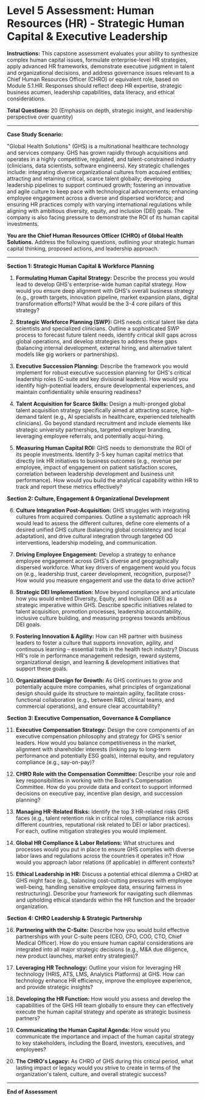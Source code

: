 # Level 5 Assessment: Human Resources (HR) - Strategic Human Capital & Executive Leadership

**Instructions:** This capstone assessment evaluates your ability to synthesize complex human capital issues, formulate enterprise-level HR strategies, apply advanced HR frameworks, demonstrate executive judgment in talent and organizational decisions, and address governance issues relevant to a Chief Human Resources Officer (CHRO) or equivalent role, based on Module 5.1.HR. Responses should reflect deep HR expertise, strategic business acumen, leadership capabilities, data literacy, and ethical considerations.

**Total Questions:** 20 (Emphasis on depth, strategic insight, and leadership perspective over quantity)

---

**Case Study Scenario:**

"Global Health Solutions" (GHS) is a multinational healthcare technology and services company. GHS has grown rapidly through acquisitions and operates in a highly competitive, regulated, and talent-constrained industry (clinicians, data scientists, software engineers). Key strategic challenges include: integrating diverse organizational cultures from acquired entities; attracting and retaining critical, scarce talent globally; developing leadership pipelines to support continued growth; fostering an innovative and agile culture to keep pace with technological advancements; enhancing employee engagement across a diverse and dispersed workforce; and ensuring HR practices comply with varying international regulations while aligning with ambitious diversity, equity, and inclusion (DEI) goals. The company is also facing pressure to demonstrate the ROI of its human capital investments.

**You are the Chief Human Resources Officer (CHRO) of Global Health Solutions.** Address the following questions, outlining your strategic human capital thinking, proposed actions, and leadership approach.

---

**Section 1: Strategic Human Capital & Workforce Planning**

1.  **Formulating Human Capital Strategy:** Describe the process you would lead to develop GHS's enterprise-wide human capital strategy. How would you ensure deep alignment with GHS's overall business strategy (e.g., growth targets, innovation pipeline, market expansion plans, digital transformation efforts)? What would be the 3-4 core pillars of this strategy?

2.  **Strategic Workforce Planning (SWP):** GHS needs critical talent like data scientists and specialized clinicians. Outline a sophisticated SWP process to forecast future talent needs, identify critical skill gaps across global operations, and develop strategies to address these gaps (balancing internal development, external hiring, and alternative talent models like gig workers or partnerships).

3.  **Executive Succession Planning:** Describe the framework you would implement for robust executive succession planning for GHS's critical leadership roles (C-suite and key divisional leaders). How would you identify high-potential leaders, ensure developmental experiences, and maintain confidentiality while ensuring readiness?

4.  **Talent Acquisition for Scarce Skills:** Design a multi-pronged global talent acquisition strategy specifically aimed at attracting scarce, high-demand talent (e.g., AI specialists in healthcare, experienced telehealth clinicians). Go beyond standard recruitment and include elements like strategic university partnerships, targeted employer branding, leveraging employee referrals, and potentially acqui-hiring.

5.  **Measuring Human Capital ROI:** GHS needs to demonstrate the ROI of its people investments. Identify 3-5 key human capital metrics that directly link HR initiatives to business outcomes (e.g., revenue per employee, impact of engagement on patient satisfaction scores, correlation between leadership development and business unit performance). How would you build the analytical capability within HR to track and report these metrics effectively?

**Section 2: Culture, Engagement & Organizational Development**

6.  **Culture Integration Post-Acquisition:** GHS struggles with integrating cultures from acquired companies. Outline a systematic approach HR would lead to assess the different cultures, define core elements of a desired unified GHS culture (balancing global consistency and local adaptation), and drive cultural integration through targeted OD interventions, leadership modeling, and communication.

7.  **Driving Employee Engagement:** Develop a strategy to enhance employee engagement across GHS's diverse and geographically dispersed workforce. What key drivers of engagement would you focus on (e.g., leadership trust, career development, recognition, purpose)? How would you measure engagement and use the data to drive action?

8.  **Strategic DEI Implementation:** Move beyond compliance and articulate how you would embed Diversity, Equity, and Inclusion (DEI) as a strategic imperative within GHS. Describe specific initiatives related to talent acquisition, promotion processes, leadership accountability, inclusive culture building, and measuring progress towards ambitious DEI goals.

9.  **Fostering Innovation & Agility:** How can HR partner with business leaders to foster a culture that supports innovation, agility, and continuous learning – essential traits in the health tech industry? Discuss HR's role in performance management redesign, reward systems, organizational design, and learning & development initiatives that support these goals.

10. **Organizational Design for Growth:** As GHS continues to grow and potentially acquire more companies, what principles of organizational design should guide its structure to maintain agility, facilitate cross-functional collaboration (e.g., between R&D, clinical teams, and commercial operations), and ensure clear accountability?

**Section 3: Executive Compensation, Governance & Compliance**

11. **Executive Compensation Strategy:** Design the core components of an executive compensation philosophy and strategy for GHS's senior leaders. How would you balance competitiveness in the market, alignment with shareholder interests (linking pay to long-term performance and potentially ESG goals), internal equity, and regulatory compliance (e.g., say-on-pay)?

12. **CHRO Role with the Compensation Committee:** Describe your role and key responsibilities in working with the Board's Compensation Committee. How do you provide data and context to support informed decisions on executive pay, incentive plan design, and succession planning?

13. **Managing HR-Related Risks:** Identify the top 3 HR-related risks GHS faces (e.g., talent retention risk in critical roles, compliance risk across different countries, reputational risk related to DEI or labor practices). For each, outline mitigation strategies you would implement.

14. **Global HR Compliance & Labor Relations:** What structures and processes would you put in place to ensure GHS complies with diverse labor laws and regulations across the countries it operates in? How would you approach labor relations (if applicable) in different contexts?

15. **Ethical Leadership in HR:** Discuss a potential ethical dilemma a CHRO at GHS might face (e.g., balancing cost-cutting pressures with employee well-being, handling sensitive employee data, ensuring fairness in restructuring). Describe your framework for navigating such dilemmas and upholding ethical standards within the HR function and the broader organization.

**Section 4: CHRO Leadership & Strategic Partnership**

16. **Partnering with the C-Suite:** Describe how you would build effective partnerships with your C-suite peers (CEO, CFO, COO, CTO, Chief Medical Officer). How do you ensure human capital considerations are integrated into all major strategic decisions (e.g., M&A due diligence, new product launches, market entry strategies)?

17. **Leveraging HR Technology:** Outline your vision for leveraging HR technology (HRIS, ATS, LMS, Analytics Platforms) at GHS. How can technology enhance HR efficiency, improve the employee experience, and provide strategic insights?

18. **Developing the HR Function:** How would you assess and develop the capabilities of the GHS HR team globally to ensure they can effectively execute the human capital strategy and operate as strategic business partners?

19. **Communicating the Human Capital Agenda:** How would you communicate the importance and impact of the human capital strategy to key stakeholders, including the Board, investors, executives, and employees?

20. **The CHRO's Legacy:** As CHRO of GHS during this critical period, what lasting impact or legacy would you strive to create in terms of the organization's talent, culture, and overall strategic success?

---

**End of Assessment**
